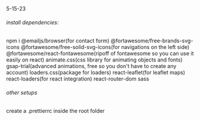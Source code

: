 5-15-23

###### install dependencies:

npm i @emailjs/browser(for contact form)
@fortawesome/free-brands-svg-icons
@fortawesome/free-solid-svg-icons(for navigations on the left side)
@fortawesome/react-fontawesome(ripoff of fontawesome so you can use it easily on react)
animate.css(css library for animating objects and fonts)
gsap-trial(advanced animations, free so you don't have to create any account)
loaders.css(package for loaders)
react-leaflet(for leaflet maps)
react-loaders(for react integration)
react-router-dom
sass

###### other setups

create a .prettierrc inside the root folder
